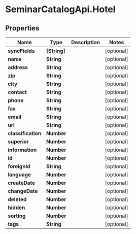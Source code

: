 # SeminarCatalogApi.Hotel

## Properties
Name | Type | Description | Notes
------------ | ------------- | ------------- | -------------
**syncFields** | **[String]** |  | [optional] 
**name** | **String** |  | [optional] 
**address** | **String** |  | [optional] 
**zip** | **String** |  | [optional] 
**city** | **String** |  | [optional] 
**contact** | **String** |  | [optional] 
**phone** | **String** |  | [optional] 
**fax** | **String** |  | [optional] 
**email** | **String** |  | [optional] 
**url** | **String** |  | [optional] 
**classification** | **Number** |  | [optional] 
**superior** | **Number** |  | [optional] 
**information** | **Number** |  | [optional] 
**id** | **Number** |  | [optional] 
**foreignId** | **String** |  | [optional] 
**language** | **Number** |  | [optional] 
**createDate** | **Number** |  | [optional] 
**changeDate** | **Number** |  | [optional] 
**deleted** | **Number** |  | [optional] 
**hidden** | **Number** |  | [optional] 
**sorting** | **Number** |  | [optional] 
**tags** | **String** |  | [optional] 


